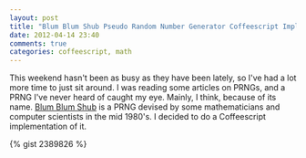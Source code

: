 ```yaml
---
layout: post
title: "Blum Blum Shub Pseudo Random Number Generator Coffeescript Implementation"
date: 2012-04-14 23:40
comments: true
categories: coffeescript, math 
---
```


This weekend hasn't been as busy as they have been lately, so I've had a lot more time to just sit around. I was reading some articles on PRNGs, and a PRNG I've never heard of caught my eye. Mainly, I think, because of its name. [Blum Blum Shub](http://en.wikipedia.org/wiki/Blum_Blum_Shub) is a PRNG devised by some mathematicians and computer scientists in the mid 1980's. I decided to do a Coffeescript implementation of it.

{% gist 2389826 %} 

